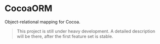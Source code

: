 # CocoaORM

Object-relational mapping for Cocoa.

> This project is still under heavy development. A detailed description will be there, after the first feature set is stable.